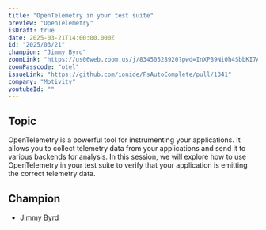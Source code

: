 ```yaml
---
title: "OpenTelemetry in your test suite"
preview: "OpenTelemetry"
isDraft: true
date: 2025-03-21T14:00:00.000Z
id: "2025/03/21"
champion: "Jimmy Byrd"
zoomLink: "https://us06web.zoom.us/j/83450528920?pwd=InXPB9Ni0h4SbbKI7Acp0C5b3jXjwJ.1"
zoomPasscode: "otel"
issueLink: "https://github.com/ionide/FsAutoComplete/pull/1341"
company: "Motivity"
youtubeId: ""
---
```


## Topic

OpenTelemetry is a powerful tool for instrumenting your applications.
It allows you to collect telemetry data from your applications and send it to various backends for analysis.
In this session, we will explore how to use OpenTelemetry in your test suite to verify that your application is emitting the correct telemetry data.

## Champion

- [Jimmy Byrd](https://github.com/TheAngryByrd)